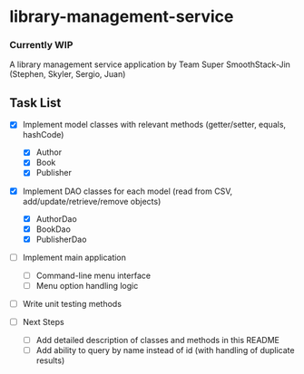 # library-management-service
### **Currently WIP**
A library management service application by Team Super SmoothStack-Jin (Stephen, Skyler, Sergio, Juan)

## Task List
- [x] Implement model classes with relevant methods (getter/setter, equals, hashCode)
  - [x] Author
  - [x] Book
  - [x] Publisher
  
- [x] Implement DAO classes for each model (read from CSV, add/update/retrieve/remove objects)
  - [x] AuthorDao
  - [x] BookDao
  - [x] PublisherDao
  
- [ ] Implement main application
  - [ ] Command-line menu interface
  - [ ] Menu option handling logic
  
- [ ] Write unit testing methods

- [ ] Next Steps
  - [ ] Add detailed description of classes and methods in this README
  - [ ] Add ability to query by name instead of id (with handling of duplicate results)
